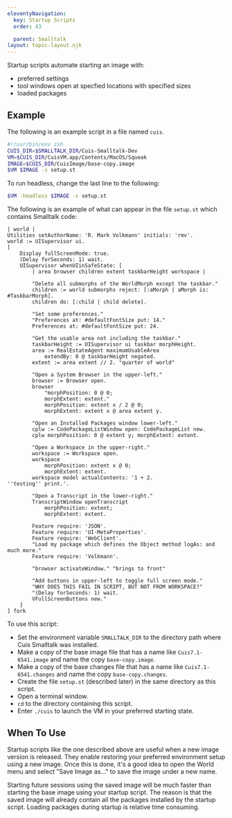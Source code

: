 ```yaml
---
eleventyNavigation:
  key: Startup Scripts
  order: 43

  parent: Smalltalk
layout: topic-layout.njk
---
```


Startup scripts automate starting an image with:

- preferred settings
- tool windows open at specfied locations with specified sizes
- loaded packages

## Example

The following is an example script in a file named `cuis`.

```bash
#!/usr/bin/env zsh
CUIS_DIR=$SMALLTALK_DIR/Cuis-Smalltalk-Dev
VM=$CUIS_DIR/CuisVM.app/Contents/MacOS/Squeak
IMAGE=$CUIS_DIR/CuisImage/base-copy.image
$VM $IMAGE -s setup.st
```

To run headless, change the last line to the following:

```bash
$VM -headless $IMAGE -s setup.st
```

The following is an example of what can appear in the file `setup.st`
which contains Smalltalk code:

```smalltalk
| world |
Utilities setAuthorName: 'R. Mark Volkmann' initials: 'rmv'.
world := UISupervisor ui.
[
    Display fullScreenMode: true.
    (Delay forSeconds: 1) wait.
    UISupervisor whenUIinSafeState: [
        | area browser children extent taskbarHeight workspace |

        "Delete all submorphs of the WorldMorph except the taskbar."
        children := world submorphs reject: [:aMorph | aMorph is: #TaskbarMorph].
        children do: [:child | child delete].

        "Set some preferences."
        "Preferences at: #defaultFontSize put: 14."
        Preferences at: #defaultFontSize put: 24.

        "Get the usable area not including the taskbar."
        taskbarHeight := UISupervisor ui taskbar morphHeight.
        area := RealEstateAgent maximumUsableArea
            extendBy: 0 @ taskbarHeight negated.
        extent := area extent // 2. "quarter of world"

        "Open a System Browser in the upper-left."
        browser := Browser open.
        browser
            "morphPosition: 0 @ 0;
            morphExtent: extent."
            morphPosition: extent x / 2 @ 0;
            morphExtent: extent x @ area extent y.

        "Open an Installed Packages window lower-left."
        cplw := CodePackageListWindow open: CodePackageList new.
        cplw morphPosition: 0 @ extent y; morphExtent: extent.

        "Open a Workspace in the upper-right."
        workspace := Workspace open.
        workspace
            morphPosition: extent x @ 0;
            morphExtent: extent.
        workspace model actualContents: '1 + 2.
''testing'' print.'.

        "Open a Transcript in the lower-right."
        TranscriptWindow openTranscript
            morphPosition: extent;
            morphExtent: extent.

        Feature require: 'JSON'.
        Feature require: 'UI-MetaProperties'.
        Feature require: 'WebClient'.
        "Load my package which defines the Object method logAs: and much more."
        Feature require: 'Volkmann'.

        "browser activateWindow." "brings to front"

        "Add buttons in upper-left to toggle full screen mode."
        "WHY DOES THIS FAIL IN SCRIPT, BUT NOT FROM WORKSPACE?"
        "(Delay forSeconds: 1) wait.
        VFullScreenButtons new."
    ]
] fork
```

To use this script:

- Set the environment variable `SMALLTALK_DIR` to
  the directory path where Cuis Smalltalk was installed.
- Make a copy of the base image file that has a name like
  `Cuis7.1-6541.image` and name the copy `base-copy.image`.
- Make a copy of the base changes file that has a name like
  `Cuis7.1-6541.changes` and name the copy `base-copy.changes`.
- Create the file `setup.st` (described later)
  in the same directory as this script.
- Open a terminal window.
- `cd` to the directory containing this script.
- Enter `./cuis` to launch the VM in your preferred starting state.

## When To Use

Startup scripts like the one described above are useful
when a new image version is released.
They enable restoring your preferred environment setup using a new image.
Once this is done, it's a good idea to open the World menu
and select "Save Image as..." to save the image under a new name.

Starting future sessions using the saved image will be much faster
than starting the base image using your startup script.
The reason is that the saved image will already contain
all the packages installed by the startup script.
Loading packages during startup is relative time consuming.
